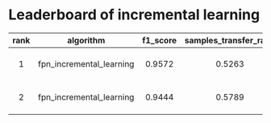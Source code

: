 # Leaderboard of incremental learning


|rank  |algorithm                |f1_score  |samples_transfer_ratio|paradigm           |basemodel  |learning_rate  |momentum  |threshold_img |threshold_box |time               |
|:----:|:-----------------------:|:--------:|:--------------------:|:-----------------:|:---------:|:-------------:|:--------:|:------------:|:------------:|-------------------|
|1     |fpn_incremental_learning | 0.9572   |0.5263                |incrementallearning|FPN        | 0.1           | 0.95     | 0.9          |0.9           |2022-07-07 20:14:12|
|2     |fpn_incremental_learning | 0.9444   |0.5789                |incrementallearning|FPN        | 0.1           | 0.5      | 0.9          |0.9           |2022-07-07 20:20:57|

